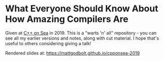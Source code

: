 # What Everyone Should Know About How Amazing Compilers Are

Given at [C++ on Sea](https://cpponsea.uk) in 2019. This is a "warts 'n' all" repository - you can see all my earlier versions and notes, along with cut material. I hope that's useful to others considering giving a talk!

Rendered slides at: https://mattgodbolt.github.io/cpponsea-2019
